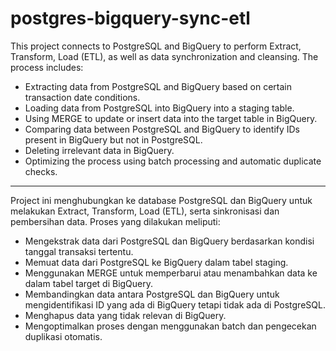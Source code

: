 # postgres-bigquery-sync-etl
This project connects to PostgreSQL and BigQuery to perform Extract, Transform, Load (ETL), as well as data synchronization and cleansing. The process includes:
- Extracting data from PostgreSQL and BigQuery based on certain transaction date conditions.
- Loading data from PostgreSQL into BigQuery into a staging table.
- Using MERGE to update or insert data into the target table in BigQuery.
- Comparing data between PostgreSQL and BigQuery to identify IDs present in BigQuery but not in PostgreSQL.
- Deleting irrelevant data in BigQuery.
- Optimizing the process using batch processing and automatic duplicate checks.

------------------------------------------------------------------------------------

Project ini menghubungkan ke database PostgreSQL dan BigQuery untuk melakukan Extract, Transform, Load (ETL), serta sinkronisasi dan pembersihan data. Proses yang dilakukan meliputi:
- Mengekstrak data dari PostgreSQL dan BigQuery berdasarkan kondisi tanggal transaksi tertentu.
- Memuat data dari PostgreSQL ke BigQuery dalam tabel staging.
- Menggunakan MERGE untuk memperbarui atau menambahkan data ke dalam tabel target di BigQuery.
- Membandingkan data antara PostgreSQL dan BigQuery untuk mengidentifikasi ID yang ada di BigQuery tetapi tidak ada di PostgreSQL.
- Menghapus data yang tidak relevan di BigQuery.
- Mengoptimalkan proses dengan menggunakan batch dan pengecekan duplikasi otomatis.
